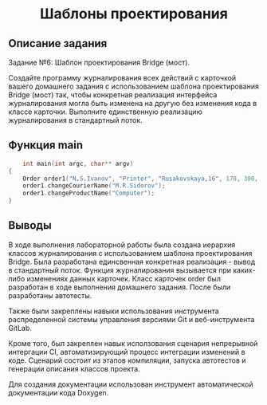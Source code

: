 <h1 align="center">Шаблоны проектирования</h1>

## Описание задания

Задание №6: Шаблон проектирования Bridge (мост).

Создайте программу журналирования всех действий с карточкой вашего домашнего задания с использованием шаблона проектирования Bridge (мост) так, чтобы конкретная реализация интерфейса журналирования могла быть изменена на другую без изменения кода в классе карточки. Выполните единственную реализацию журналирования в стандартный поток.

## Функция main

```lab2.cpp
    int main(int argc, char** argv)
{
    Order order1("N.S.Ivanov", "Printer", "Rusakovskaya,16", 178, 300, new terminalChangeLog());
    order1.changeCourierName("M.R.Sidorov");
    order1.changeProductName("Computer");
}
```

## Выводы

В ходе выполнения лабораторной работы была создана иерархия классов журналирования с использованием шаблона проектирования Bridge. Была разработана единсвенная конкретная реализация - вывод в стандартный поток. Функция журналирования вызывается при каких-либо изменениях данных карточек. Класс карточек order был разработан в ходе выполнения домашнего задания. После были разработаны автотесты.

Также были закреплены навыки использования инструмента распределенной системы управления версиями Git и веб-инструмента GitLab.

Кроме того, был закреплен навык исползования сценария непрерывной интергации CI, автоматизирующий процесс интеграции изменений в коде. Сценарий состоит из этапов компиляции, запуска автотестов и генерации описания классов проекта.

Для создания документации использован инструмент автоматической документации кода Doxygen.
